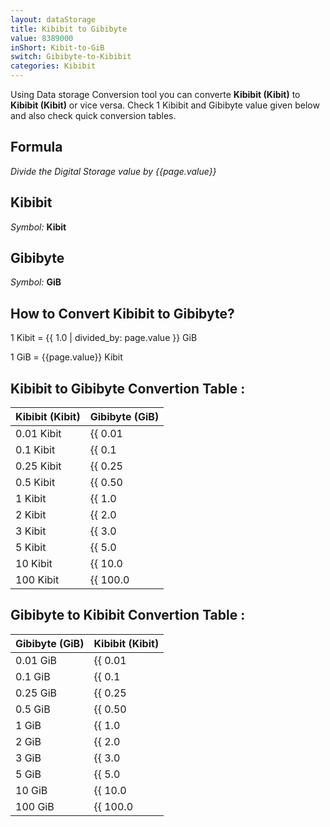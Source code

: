 ```yaml
---
layout: dataStorage
title: Kibibit to Gibibyte
value: 8389000
inShort: Kibit-to-GiB
switch: Gibibyte-to-Kibibit
categories: Kibibit
---
```


Using Data storage Conversion tool you can converte **Kibibit (Kibit)** to **Kibibit (Kibit)** or vice versa. Check 1 Kibibit and Gibibyte value given below and also check quick conversion tables.

## Formula
*Divide the Digital Storage value by {{page.value}}*

## Kibibit
*Symbol:* **Kibit**

## Gibibyte
*Symbol:* **GiB**

## How to Convert Kibibit to Gibibyte?

1 Kibit = {{ 1.0 | divided_by: page.value }} GiB

1 GiB = {{page.value}} Kibit


## Kibibit to Gibibyte Convertion Table :

| Kibibit (Kibit) | Gibibyte (GiB) |
| ---- | ---- |
| 0.01 Kibit | {{ 0.01 | divided_by: page.value }} GiB |
| 0.1 Kibit | {{ 0.1 | divided_by: page.value }} GiB |
| 0.25 Kibit | {{ 0.25 | divided_by: page.value }} GiB |
| 0.5 Kibit | {{ 0.50 | divided_by: page.value }} GiB |
| 1 Kibit | {{ 1.0 | divided_by: page.value }} GiB |
| 2 Kibit | {{ 2.0 | divided_by: page.value }} GiB |
| 3 Kibit | {{ 3.0 | divided_by: page.value }} GiB |
| 5 Kibit | {{ 5.0 | divided_by: page.value }} GiB |
| 10 Kibit | {{ 10.0 | divided_by: page.value }} GiB |
| 100 Kibit | {{ 100.0 | divided_by: page.value }} GiB |

## Gibibyte to Kibibit Convertion Table :

| Gibibyte (GiB) | Kibibit (Kibit) |
| ---- | ---- |
| 0.01 GiB | {{ 0.01 | times: page.value }} Kibit |
| 0.1 GiB | {{ 0.1 | times: page.value }} Kibit |
| 0.25 GiB | {{ 0.25 | times: page.value }} Kibit |
| 0.5 GiB | {{ 0.50 | times: page.value }} Kibit |
| 1 GiB | {{ 1.0 | times: page.value }} Kibit |
| 2 GiB | {{ 2.0 | times: page.value }} Kibit |
| 3 GiB | {{ 3.0 | times: page.value }} Kibit |
| 5 GiB | {{ 5.0 | times: page.value }} Kibit |
| 10 GiB | {{ 10.0 | times: page.value }} Kibit |
| 100 GiB | {{ 100.0 | times: page.value }} Kibit |


<script>
document.getElementById('selectInput')[3].selected = true
document.getElementById('selectOutput')[13].selected = true
</script>
